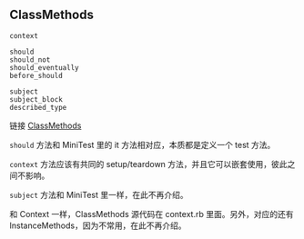 ## ClassMethods

```
context

should
should_not
should_eventually
before_should

subject
subject_block
described_type
```

链接 [ClassMethods](http://www.rubydoc.info/github/thoughtbot/shoulda-context/Shoulda/Context/ClassMethods)

`should` 方法和 MiniTest 里的 it 方法相对应，本质都是定义一个 test 方法。

`context` 方法应该有共同的 setup/teardown 方法，并且它可以嵌套使用，彼此之间不影响。

`subject` 方法和 MiniTest 里一样，在此不再介绍。

和 Context 一样，ClassMethods 源代码在 context.rb 里面。另外，对应的还有 InstanceMethods，因为不常用，在此不再介绍。
